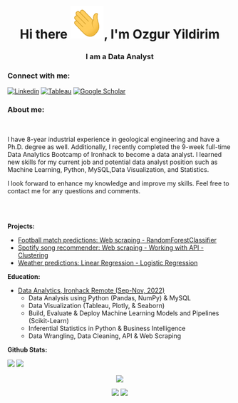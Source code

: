 <h1 align="center">Hi there <img src="Hi.gif" width="75px">, I'm Ozgur Yildirim</h1>
<h3 align="center">I am a Data Analyst</h3>

<h3 align="left">Connect with me:</h3>

[![Linkedin](https://img.shields.io/badge/LinkedIn-0077B5?style=for-the-badge&logo=linkedin&logoColor=white)](https://www.linkedin.com/in/ltozguryildirim/) 
[![Tableau](https://img.shields.io/badge/Tableau-2d4b65?style=for-the-badge&logo=Tableau&logoColor=E97627)](https://public.tableau.com/app/profile/levent.taylan.ozgur.yildirim#!/)
[![Google Scholar](https://img.shields.io/badge/GoogleScholar-840010?style=for-the-badge&logo=GoogleScholar&logoColor=green)](https://scholar.google.com/citations?user=oFj5AYoAAAAJ&hl=en)


<h3 align="left">About me:</h3>

<br>
<p>I have 8-year industrial experience in geological engineering and have a Ph.D. degree as well. Additionally, I recently completed the 9-week full-time Data Analytics Bootcamp of Ironhack to become a data analyst. I learned new skills for my current job and potential data analyst position such as Machine Learning, Python, MySQL,Data Visualization, and Statistics.</p>
<p>I look forward to enhance my knowledge and improve my skills. Feel free to contact me for any questions and comments.</p>
<br><br>

<strong>Projects:</strong> <br>
 * [Football match predictions: Web scraping - RandomForestClassifier](https://github.com/ltaylanozgur/Football_Match_Predictions)
 * [Spotify song recommender: Web scraping - Working with API - Clustering](https://github.com/ltaylanozgur/Spotify_Song_Recommender)
 * [Weather predictions: Linear Regression - Logistic Regression](https://github.com/ltaylanozgur/Weather_Predictions)

<strong>Education:</strong> <br>
 
  * [Data Analytics, Ironhack Remote (Sep-Nov, 2022)](https://www.credential.net/728e9da3-9bcb-4e59-88ee-1b2f2ef503e0#gs.i4gsjg)
    - Data Analysis using Python (Pandas, NumPy) & MySQL
    - Data Visualization (Tableau, Plotly, & Seaborn)
    - Build, Evaluate & Deploy Machine Learning Models and Pipelines (Scikit-Learn)
    - Inferential Statistics in Python & Business Intelligence
    - Data Wrangling, Data Cleaning, API & Web Scraping

**Github Stats:**

![](https://visitor-badge.glitch.me/badge?page_id=ltaylanozgur.ltaylanozgur)
![](https://img.shields.io/github/followers/ltaylanozgur?style=social)


<p align="center">
  <a href="https://github.com/ltaylanozgur"><span>
    <img align="center" src="https://github-profile-summary-cards.vercel.app/api/cards/profile-details?username=ltaylanozgur&theme=dracula" />
    </span></a>
</p>

<p align="center">
  
  <img src="https://github-readme-stats.vercel.app/api?username=ltaylanozgur&count_private=true&show_icons=true&theme=dracula&line_height=33">
  <img src="https://github-readme-stats.vercel.app/api/top-langs/?username=ltaylanozgur&langs_count=8&count_private=true&theme=dracula&line_height=10">

</p>

<!--
**ltaylanozgur/ltaylanozgur** is a ✨ _special_ ✨ repository because its `README.md` (this file) appears on your GitHub profile.

Here are some ideas to get you started:

- 🔭 I’m currently working on ...
- 🌱 I’m currently learning ...
- 👯 I’m looking to collaborate on ...
- 🤔 I’m looking for help with ...
- 💬 Ask me about ...
- 📫 How to reach me: ...
- 😄 Pronouns: ...
- ⚡ Fun fact: ...
-->
